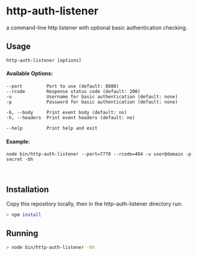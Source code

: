 # http-auth-listener
a command-line http listener with optional basic authentication checking.

## Usage

	http-auth-listener [options] 
  
#### Available Options:
	--port         Port to use (default: 8080)
	--rcode        Response status code (default: 200)
	-u             Username for basic authentication (default: none)
	-p             Password for basic authentication (default: none)

	-b, --body     Print event body (default: no)
	-h, --headers  Print event headers (default: no)

	--help         Print help and exit
#### Example:
	node bin/http-auth-listener --port=7770 --rcode=404 -u user@domain -p secret -bh

&nbsp;
&nbsp;
## Installation
Copy this repository locally, then in the http-auth-listener directory run:

```sh
> npm install
```

## Running
```sh
> node bin/http-auth-listener -bh
``` 
